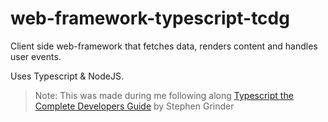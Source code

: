# web-framework-typescript-tcdg

Client side web-framework that fetches data, renders content and handles user events.

Uses Typescript & NodeJS.

> Note: This was made during me following along [Typescript the Complete Developers Guide](https://www.udemy.com/course/typescript-the-complete-developers-guide/) by Stephen Grinder
